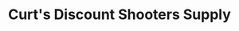 ---
title: "Curt's Discount Shooters Supply"
url: /milwaukie/curts-discount-shooters-supply/
shop: sports
---